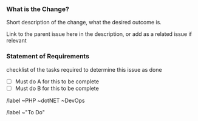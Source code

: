 <!-- Title: Issue-Deliverable.md -->
<!--- THIS TEMPLATE IS TO BE USED FOR BREAKING DOWN ISSUES INTO SMALLER DELIVERABLES NOT FOR BUGS OR CHANGE REQUESTS -->

### What is the Change?

Short description of the change, what the desired outcome is.

Link to the parent issue here in the description, or add as a related issue if relevant


### Statement of Requirements

checklist of the tasks required to determine this issue as done

- [ ] Must do A for this to be complete
- [ ] Must do B for this to be complete

<!-- ENFORCEMENT-END -->
<!--- Set Team label - Delete as appropriate -->
/label ~PHP ~dotNET ~DevOps

<!--- set product or project labels if available  -->


<!--- set initial issue status and weight  -->
/label ~"To Do" 
